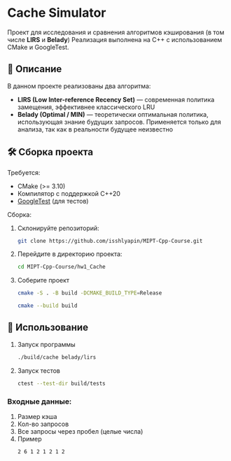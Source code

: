 # Cache Simulator

Проект для исследования и сравнения алгоритмов кэширования (в том числе **LIRS** и **Belady**)
Реализация выполнена на C++ с использованием CMake и GoogleTest.

## 📌 Описание

В данном проекте реализованы два алгоритма:

- **LIRS (Low Inter-reference Recency Set)** — современная политика замещения, эффективнее классического LRU  
- **Belady (Optimal / MIN)** — теоретически оптимальная политика, использующая знание будущих запросов. Применяется только для анализа, так как в реальности будущее неизвестно

## 🛠 Сборка проекта

Требуется:  
- CMake (>= 3.10)  
- Компилятор с поддержкой C++20
- [GoogleTest](https://github.com/google/googletest) (для тестов)

Сборка:
1. Склонируйте репозиторий:
    ```bash
    git clone https://github.com/isshlyapin/MIPT-Cpp-Course.git
    ```
2. Перейдите в директорию проекта:
    ```bash
    cd MIPT-Cpp-Course/hw1_Cache
    ```
3. Соберите проект
    ```bash
    cmake -S . -B build -DCMAKE_BUILD_TYPE=Release
    ```
    ```bash
    cmake --build build
    ```
## 🚀 Использование
1. Запуск программы
    ```bash
    ./build/cache belady/lirs
    ```
2. Запуск тестов
    ```bash
    ctest --test-dir build/tests
    ```
### Входные данные:
1. Размер кэша
2. Кол-во запросов
3. Все запросы через пробел (целые числа)
4. Пример
   ```
   2 6 1 2 1 2 1 2
   ```